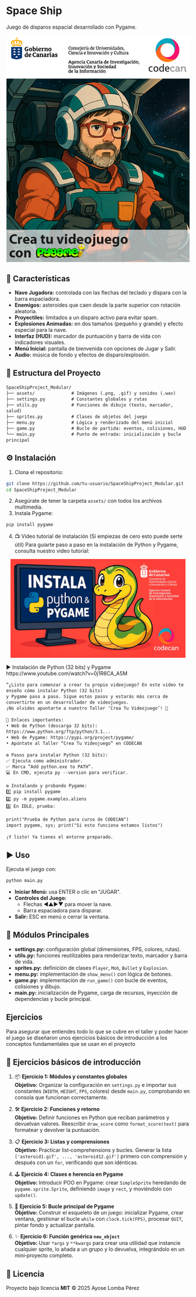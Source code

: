 # Space Ship

Juego de disparos espacial desarrollado con Pygame.

<p align="center">
  <img src="assets/PortadaTallerPyGame.png" alt="Menu Background" width="650" />
</p>

## 🚀 Características

- **Nave Jugadora:** controlada con las flechas del teclado y dispara con la barra espaciadora.
- **Enemigos:** asteroides que caen desde la parte superior con rotación aleatoria.
- **Proyectiles:** limitados a un disparo activo para evitar spam.
- **Explosiones Animadas:** en dos tamaños (pequeño y grande) y efecto especial para la nave.
- **Interfaz (HUD):** marcador de puntuación y barra de vida con indicadores visuales.
- **Menú Inicial:** pantalla de bienvenida con opciones de Jugar y Salir.
- **Audio:** música de fondo y efectos de disparo/explosión.

## 📂 Estructura del Proyecto

```
SpaceShipProject_Modular/
├── assets/              # Imágenes (.png, .gif) y sonidos (.wav)
├── settings.py          # Constantes globales y rutas
├── utils.py             # Funciones de dibujo (texto, marcador, salud)
├── sprites.py           # Clases de objetos del juego
├── menu.py              # Lógica y renderizado del menú inicial
├── game.py              # Bucle de partida: eventos, colisiones, HUD
└── main.py              # Punto de entrada: inicialización y bucle principal
```

## ⚙️ Instalación

1. Clona el repositorio:
```bash
git clone https://github.com/tu-usuario/SpaceShipProject_Modular.git
cd SpaceShipProject_Modular
```
2. Asegúrate de tener la carpeta `assets/` con todos los archivos multimedia.
3. Instala Pygame:
```bash
pip install pygame
```
4. 📺 Video tutorial de instalación (Si empiezas de cero esto puede serte útil)
Para guiarte paso a paso en la instalación de Python y Pygame, consulta nuestro video tutorial:
<p align="center"> <a href="https://www.youtube.com/watch?v=0j1R6CA_A5M"> <img src="assets/miniaturaTallerPyGame.jpg" alt="Miniatura Taller PyGame" width="480"/> </a> </p>
▶️ Instalación de Python (32 bits) y Pygame
https://www.youtube.com/watch?v=0j1R6CA_A5M

    “¿Listo para comenzar a crear tu propio videojuego? En este video te enseño cómo instalar Python (32 bits) 
    y Pygame paso a paso. Sigue estos pasos y estarás más cerca de convertirte en un desarrollador de videojuegos. 
    ¡No olvides apuntarte a nuestro Taller ‘Crea Tu Videojuego’! 🚀

    🔗 Enlaces importantes:
    • Web de Python (descarga 32 bits): https://www.python.org/ftp/python/3.1...
    • Web de Pygame: https://pypi.org/project/pygame/
    • Apúntate al Taller “Crea Tu Videojuego” en CODECAN

    ⚙️ Pasos para instalar Python (32 bits):
    ✅ Ejecuta como administrador.
    ✅ Marca “Add python.exe to PATH”.
    💻 En CMD, ejecuta py --version para verificar.

    ⚙️ Instalando y probando Pygame:
    1️⃣ pip install pygame
    2️⃣ py -m pygame.examples.aliens
    3️⃣ En IDLE, prueba:

    print("Prueba de Python para curso de CODECAN")
    import pygame, sys; print("Si esto funciona estamos listos")

    ¡Y listo! Ya tienes el entorno preparado.

## ▶️ Uso

Ejecuta el juego con:

```bash
python main.py
```

- **Iniciar Menú:** usa ENTER o clic en "JUGAR".
- **Controles del Juego:**
  - Flechas ◀▲▶▼ para mover la nave.
  - Barra espaciadora para disparar.
- **Salir:** ESC en menú o cerrar la ventana.

## 📝 Módulos Principales

- **settings.py:** configuración global (dimensiones, FPS, colores, rutas).
- **utils.py:** funciones reutilizables para renderizar texto, marcador y barra de vida.
- **sprites.py:** definición de clases `Player`, `Mob`, `Bullet` y `Explosion`.
- **menu.py:** implementación de `show_menu()` con lógica de botones.
- **game.py:** implementación de `run_game()` con bucle de eventos, colisiones y dibujo.
- **main.py:** inicialización de Pygame, carga de recursos, inyección de dependencias y bucle principal.

## Ejercicios

Para asegurar que entiendes todo lo que se cubre en el taller y poder hacer el juego se diseñaron unos ejercicios básicos de introducción a los conceptos fundamentales que se usan en el proyecto

## 🚀 Ejercicios básicos de introducción

1. 📦 **Ejercicio 1: Módulos y constantes globales**  
   **Objetivo:** Organizar la configuración en `settings.py` e importar sus constantes (`WIDTH`, `HEIGHT`, `FPS`, colores) desde `main.py`, comprobando en consola que funcionan correctamente.

2. 🛠️ **Ejercicio 2: Funciones y retorno**  
   **Objetivo:** Definir funciones en Python que reciban parámetros y devuelvan valores. Reescribir `draw_score` como `format_score(text)` para formatear y devolver la puntuación.

3. 📋 **Ejercicio 3: Listas y comprensiones**  
   **Objetivo:** Practicar list‑comprehensions y bucles. Generar la lista `['asteroid1.gif', ..., 'asteroid12.gif']` primero con comprensión y después con un `for`, verificando que son idénticas.

4. 🕹️ **Ejercicio 4: Clases e herencia en Pygame**  
   **Objetivo:** Introducir POO en Pygame: crear `SimpleSprite` heredando de `pygame.sprite.Sprite`, definiendo `image` y `rect`, y moviéndolo con `update()`.

5. 🔄 **Ejercicio 5: Bucle principal de Pygame**  
   **Objetivo:** Construir el esqueleto de un juego: inicializar Pygame, crear ventana, gestionar el bucle `while` con `clock.tick(FPS)`, procesar `QUIT`, pintar fondo y actualizar pantalla.

6. ✨ **Ejercicio 6: Función genérica `new_object`**  
   **Objetivo:** Usar `*args` y `**kwargs` para crear una utilidad que instancie cualquier sprite, lo añada a un grupo y lo devuelva, integrándolo en un mini‑proyecto completo.



## 📄 Licencia

Proyecto bajo licencia **MIT** © 2025 Ayose Lomba Pérez

